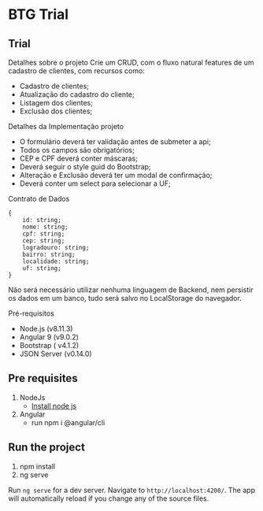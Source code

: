# BTG Trial
## Trial
Detalhes sobre o projeto
Crie um CRUD, com o fluxo natural features de um cadastro de clientes, com recursos como:
* Cadastro de clientes;
* Atualização do cadastro do cliente;
* Listagem dos clientes;
* Exclusão dos clientes;

Detalhes da Implementação projeto

* O formulário deverá ter validação antes de submeter a api;
* Todos os campos são obrigatórios;
* CEP e CPF deverá conter máscaras;
* Deverá seguir o style guid do Bootstrap;
* Alteração e Exclusão deverá ter um modal de confirmação;
* Deverá conter um select para selecionar a UF;

Contrato de Dados
```
{
    id: string;
    nome: string;
    cpf: string;
    cep: string;
    logradouro: string;
    bairro: string;
    localidade: string;
    uf: string;
}
```
Não será necessário utilizar nenhuma linguagem de Backend, nem persistir os dados em um banco, tudo será salvo no LocalStorage do navegador.

Pré-requisitos
* Node.js (v8.11.3)
* Angular 9 (v9.0.2)
* Bootstrap ( v4.1.2)
* JSON Server (v0.14.0)

## Pre requisites
1. NodeJs
    * [Install node js](https://nodejs.org/en/download/)
2. Angular
    * run npm i @angular/cli
## Run the project

1. npm install
2. ng serve

Run `ng serve` for a dev server. Navigate to `http://localhost:4200/`. The app will automatically reload if you change any of the source files.